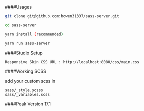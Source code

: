 ####Usages

```bash
git clone git@github.com:bowen31337/sass-server.git

cd sass-server

yarn install (recommended)

yarn run sass-server


```

####Studio Setup

```
Responsive Skin CSS URL : http://localhost:8080/css/main.css

```

####Working SCSS

add your custom scss in 

```
sass/_style.scsss
sass/_variables.scss

````

####Peak Version
17.1
